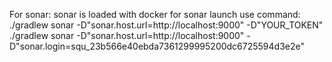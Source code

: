 For sonar:
sonar is loaded with docker
for sonar launch use command:
./gradlew sonar -D"sonar.host.url=http://localhost:9000" -D"YOUR_TOKEN"
./gradlew sonar -D"sonar.host.url=http://localhost:9000" -D"sonar.login=squ_23b566e40ebda7361299995200dc6725594d3e2e" 